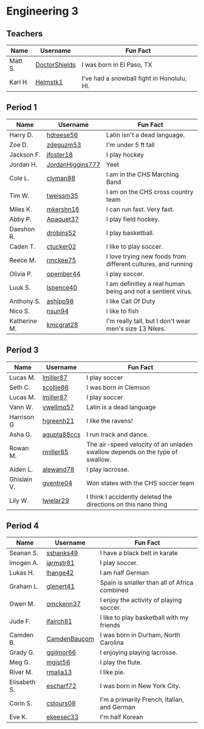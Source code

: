 

# Engineering 3


## Teachers

Name | Username | Fun Fact
--- | --- | ---
Matt S. | [DoctorShields](https://github.com/DoctorShields) | I was born in El Paso, TX
Karl H. | [Helmstk1](https://github.com/Helmstk1) | I've had a snowball fight in Honolulu, HI.

## Period 1

Name | Username | Fun Fact
--- | --- | ---
Harry D. | [hdreese56](https://github.com/hdreese56) | Latin isn't a dead language.
Zoe D. | [zdeguzm53](https://github.com/zdeguzm53) | I'm under 5 ft tall
Jackson F. | [jfoster18](https://github.com/jfoster18) | I play hockey 
Jordan H. | [JordanHiggins777](https://github.com/JordanHiggins777) | Yeet
Cole L. | [clyman88](https://github.com/clyman88) | I am in the CHS Marching Band
Tim W. | [tweissm35](https://github.com/tweissm35) | I am on the CHS cross country team
Miles K. | [mkershn16](https://github.com/mkershn16) | I can run fast. Very fast.
Abby P. | [Apaquet37](https://github.com/Apaquet37) | I play field hockey.
Daeshon R. | [drobins52](https://github.com/drobins52) | I play basketball.
Caden T. | [ctucker02](https://github.com/ctucker02) | I like to play soccer.
Reece M. | [rmckee75](https://github.com/rmckee75)| I love trying new foods from different cultures, and running
Olivia P. | [opember44](https://github.com/opember44) | I play soccer.
Luuk S. | [lspence40](https://github.com/lspence40) | I am definitley a real human being and not a sentient virus.
Anthony S. | [ashipp98](https://github.com/ashipp98) | I like Call Of Duty
Nico S. | [nsun94](https://github.com/nsun94) | I like to fish 
Katherine M.| [kmcgrat28](https://github.com/kmcgrat28)| I'm really tall, but I don't wear men's size 13 Nikes.

## Period 3

Name | Username | Fun Fact
--- | --- | ---
Lucas M. | [lmiller87](https://github.com/lmiller87) | I play soccer
Seth C. | [scollie86](https://github.com/scollie86) | I was born in Clemson
Lucas M. | [lmiller87](https://github.com/lmiller87) | I play soccer
Vann W. | [vwellmo57](http://github.com/vwellmo57) | Latin is a dead language
Harrison G | [hgreenh21](https://github.com/hgreenh21) | I like the ravens!
Asha G. | [agupta88ccs](https://github.com/agupta88) | I run track and dance. 
Rowan M. | [rmiller85](https://github.com/rmiller85) | The air-speed velocity of an unladen swallow depends on the type of swallow.
Aiden L. | [alewand78](https://github.com/alewand78) | I play lacrosse.
Ghislain V.| [gventre04](https://github.com/gventre04)| Won states with the CHS soccer team
Lily W. | [lwielar29](https://github.com/lwielar29)| I think I accidently deleted the directions on this nano thing

## Period 4

Name | Username | Fun Fact
--- | --- | ---
Seanan S. | [sshanks49](https://github.com/sshanks49) | I have a black belt in karate
Imogen A. | [iarmstr81](https://github.com/iarmstr81) | I play soccer.
Lukas H. | [lhange42](https://github.com/lhange42) | I am half German
Graham L. | [glenert41](https://github.com/glenert41) | Spain is smaller than all of Africa combined
Owen M. | [omckenn37](https://github.com/omckenn37) | I enjoy the activity of playing soccer.
Jude F. | [jfairch81](https://github.com/jfairch81) | I like to play basketball with my friends
Camden B. | [CamdenBaucom](https://github.com/CamdenBaucom) | I was born in Durham, North Carolina
Grady G. | [ggilmor66](https://https://github.com/ggilmor66) | I enjoying playing lacrosse.
Meg G. | [mgist56](https://github.com/mgist56) | I play the flute.
River M. | [rmalia13](https://github.com/rmalia13) | I like pie.
Elisabeth S. |[escharf72](https://github.com/escharf72) | I was born in New York City.
Corin S. | [cstours08](https://github.com/cstours08)| I'm a primarily French, Italian, and German
Eve K. | [ekeesec33](https://gitub.com/ekeesec33)| I'm half Korean
